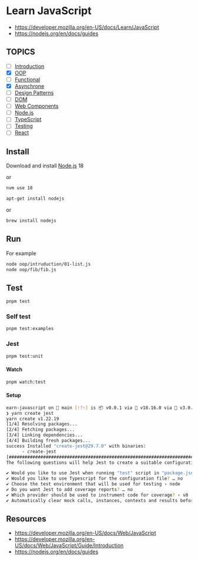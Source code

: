 # Learn JavaScript

- <https://developer.mozilla.org/en-US/docs/Learn/JavaScript>
- <https://nodejs.org/en/docs/guides>

## TOPICS

- [ ] [Introduction](./introduction/README.md)
- [x] [OOP](./oop/README.md)
- [ ] [Functional](./functional/README.md)
- [x] [Asynchrone](./asynchrone/README.md)
- [ ] [Design Patterns](./patterns/README.md)
- [ ] [DOM](./dom/README.md)
- [ ] [Web Components](./web-components/README.md)
- [ ] [Node.js](./nodejs/README.md)
- [ ] [TypeScript](./typescript/README.md)
- [ ] [Testing](./testing/README.md)
- [ ] [React](./react/README.md)

## Install

Download and install [Node.js](https://nodejs.org/en/download/) 18

or

```bash
nvm use 18
```

```bash
apt-get install nodejs
```

or

```bash
brew install nodejs
```

## Run

For example

```bash
node oop/intruduction/01-list.js
node oop/fib/fib.js
```

## Test

```bash
pnpm test
```

### Self test

```bash
pnpm test:examples
```

### Jest

```bash
pnpm test:unit
```

#### Watch

```bash
pnpm watch:test
```

#### Setup

```bash
earn-javascript on  main [!?⇡] is 📦 v0.0.1 via  v18.16.0 via 💎 v3.0.0 
❯ yarn create jest
yarn create v1.22.19
[1/4] Resolving packages...
[2/4] Fetching packages...
[3/4] Linking dependencies...
[4/4] Building fresh packages...
success Installed "create-jest@29.7.0" with binaries:
      - create-jest
[#############################################################################] 242/242
The following questions will help Jest to create a suitable configuration for your project

✔ Would you like to use Jest when running "test" script in "package.json"? … yes
✔ Would you like to use Typescript for the configuration file? … no
✔ Choose the test environment that will be used for testing › node
✔ Do you want Jest to add coverage reports? … no
✔ Which provider should be used to instrument code for coverage? › v8
✔ Automatically clear mock calls, instances, contexts and results before every test? … yes
```

## Resources

- <https://developer.mozilla.org/en-US/docs/Web/JavaScript>
- <https://developer.mozilla.org/en-US/docs/Web/JavaScript/Guide/Introduction>
- <https://nodejs.org/en/docs/guides>
